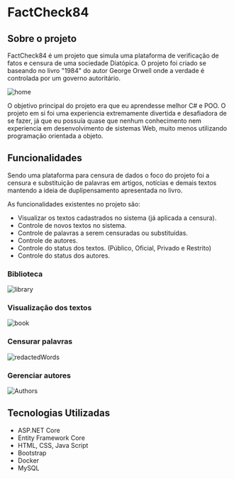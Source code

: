 # FactCheck84

## Sobre o projeto
FactCheck84 é um projeto que simula uma plataforma de verificação de fatos e censura de uma sociedade Diatópica. O projeto foi criado se baseando no livro "1984" do autor George Orwell onde a verdade é controlada por um governo autoritário.

![home](https://github.com/B0nam/FactCheck84/assets/85623265/7d839dd9-4157-4616-be88-967c4518e3f8)

O objetivo principal do projeto era que eu aprendesse melhor C# e POO. O projeto em si foi uma experiencia extremamente divertida e desafiadora de se fazer, já que eu possuía quase que nenhum conhecimento nem experiencia em desenvolvimento de sistemas Web, muito menos utilizando programação orientada a objeto.

## Funcionalidades
Sendo uma plataforma para censura de dados o foco do projeto foi a censura e substituição de palavras em artigos, notícias e demais textos mantendo a ideia de duplipensamento apresentada no livro.

As funcionalidades existentes no projeto são:
- Visualizar os textos cadastrados no sistema (já aplicada a censura).
- Controle de novos textos no sistema.
- Controle de palavras a serem censuradas ou substituídas.
- Controle de autores.
- Controle do status dos textos. (Público, Oficial, Privado e Restrito)
- Controle do status dos autores.

### Biblioteca
![library](https://github.com/B0nam/FactCheck84/assets/85623265/403d82ae-3c94-435f-a6c1-10af4aeafb4c)

### Visualização dos textos
![book](https://github.com/B0nam/FactCheck84/assets/85623265/863260d0-1dfd-404c-95f2-0bce5e87d5c6)

### Censurar palavras
![redactedWords](https://github.com/B0nam/FactCheck84/assets/85623265/caf3c3cf-00d8-494e-b8b5-8dc21e112999)

### Gerenciar autores
![Authors](https://github.com/B0nam/FactCheck84/assets/85623265/6ec8494c-9e25-4084-8131-cbc53737f49e)

## Tecnologias Utilizadas
- ASP.NET Core
- Entity Framework Core
- HTML, CSS, Java Script
- Bootstrap
- Docker
- MySQL
